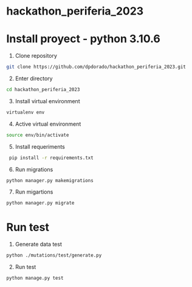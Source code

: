 # hackathon_periferia_2023

# Install proyect - python 3.10.6

1. Clone repository

```bash
git clone https://github.com/dpdorado/hackathon_periferia_2023.git
``` 

2. Enter directory

```bash
cd hackathon_periferia_2023
``` 

3. Install virtual environment

```bash
virtualenv env 
``` 

4. Active virtual environment

```bash
source env/bin/activate
``` 

5. Install requeriments

```bash
 pip install -r requirements.txt
```

6. Run migrations 

```bash
python manager.py makemigrations
```

7. Run migartions 

```bash
python manager.py migrate
```

# Run test

1. Generate data test

```bash
python ./mutations/test/generate.py
```

2. Run test

```bash
python manage.py test
```